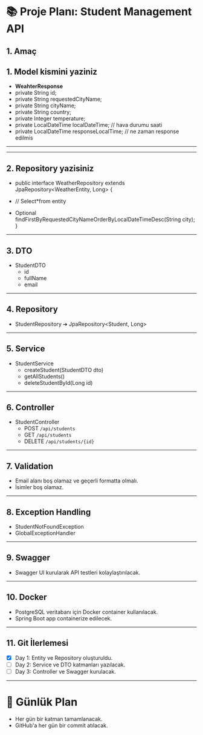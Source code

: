 # 📚 Proje Planı: Student Management API

## 1. Amaç

## 1. Model kismini yaziniz
- **WeahterResponse**
- 
  private String id;
- 
  private String requestedCityName;
- 
  private String cityName;
- 
  private String country;
- 
  private Integer temperature;
- 
  private LocalDateTime localDateTime; // hava durumu saati
- 
  private LocalDateTime responseLocalTime; // ne zaman response edilmis


---


---
## 2. Repository yazisiniz

- public interface WeatherRepository extends JpaRepository<WeatherEntity, Long> {

- // Select*from entity
- 
  Optional<WeatherEntity> findFirstByRequestedCityNameOrderByLocalDateTimeDesc(String city);
  }


---


## 3. DTO
- StudentDTO
    - id
    - fullName
    - email

---

## 4. Repository
- StudentRepository ➔ JpaRepository<Student, Long>

---

## 5. Service
- StudentService
    - createStudent(StudentDTO dto)
    - getAllStudents()
    - deleteStudentById(Long id)

---

## 6. Controller
- StudentController
    - POST `/api/students`
    - GET `/api/students`
    - DELETE `/api/students/{id}`

---

## 7. Validation
- Email alanı boş olamaz ve geçerli formatta olmalı.
- İsimler boş olamaz.

---

## 8. Exception Handling
- StudentNotFoundException
- GlobalExceptionHandler

---

## 9. Swagger
- Swagger UI kurularak API testleri kolaylaştırılacak.

---

## 10. Docker
- PostgreSQL veritabanı için Docker container kullanılacak.
- Spring Boot app containerize edilecek.

---

## 11. Git İlerlemesi
- [x] Day 1: Entity ve Repository oluşturuldu.
- [ ] Day 2: Service ve DTO katmanları yazılacak.
- [ ] Day 3: Controller ve Swagger kurulacak.

---

# 📅 Günlük Plan
- Her gün bir katman tamamlanacak.
- GitHub'a her gün bir commit atılacak.